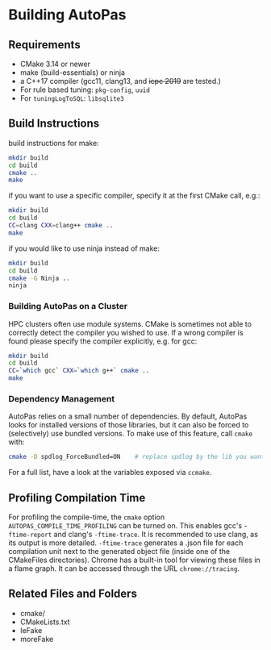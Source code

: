 # Building AutoPas

## Requirements
* CMake 3.14 or newer
* make (build-essentials) or ninja
* a C++17 compiler (gcc11, clang13, and ~~icpc 2019~~ are tested.)
* For rule based tuning: `pkg-config`, `uuid`
* For `tuningLogToSQL`: `libsqlite3`

## Build Instructions
build instructions for make:
```bash
mkdir build
cd build
cmake ..
make
```
if you want to use a specific compiler, specify it at the first CMake call, e.g.:
```bash
mkdir build
cd build
CC=clang CXX=clang++ cmake ..
make
```
if you would like to use ninja instead of make:
```bash
mkdir build
cd build
cmake -G Ninja ..
ninja
```
### Building AutoPas on a Cluster
HPC clusters often use module systems. CMake is sometimes not able to correctly detect the compiler you wished to use. 
If a wrong compiler is found please specify the compiler explicitly, e.g. for gcc:
```bash
mkdir build
cd build
CC=`which gcc` CXX=`which g++` cmake ..
make
```

### Dependency Management
AutoPas relies on a small number of dependencies. By default, AutoPas looks for installed versions of those libraries, but it can also be forced to (selectively) use bundled versions.
To make use of this feature, call `cmake` with:
```bash
cmake -D spdlog_ForceBundled=ON    # replace spdlog by the lib you want to force
```
For a full list, have a look at the variables exposed via `ccmake`. 

## Profiling Compilation Time 

For profiling the compile-time, the `cmake` option `AUTOPAS_COMPILE_TIME_PROFILING` can be turned on. This enables gcc's -`ftime-report` and clang's `-ftime-trace`.
It is recommended to use clang, as its output is more detailed.
`-ftime-trace` generates a .json file for each compilation unit next to the generated object file (inside one of the CMakeFiles directories).
Chrome has a built-in tool for viewing these files in a flame graph. It can be accessed through the URL `chrome://tracing`.

## Related Files and Folders
- cmake/
- CMakeLists.txt
- leFake
- moreFake

